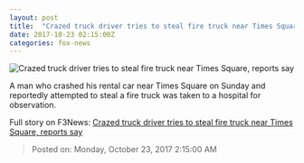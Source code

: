 ```yaml
---
layout: post
title:  "Crazed truck driver tries to steal fire truck near Times Square, reports say"
date: 2017-10-23 02:15:00Z
categories: fox-news
---
```


![Crazed truck driver tries to steal fire truck near Times Square, reports say](http://www.foxnews.com/content/dam/fox-news/logo/og-fn-foxnews.jpg)

A man who crashed his rental car near Times Square on Sunday and reportedly attempted to steal a fire truck was taken to a hospital for observation.


Full story on F3News: [Crazed truck driver tries to steal fire truck near Times Square, reports say](http://www.f3nws.com/n/pbAPV)

> Posted on: Monday, October 23, 2017 2:15:00 AM
